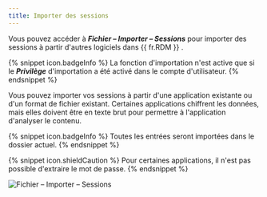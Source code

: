 ```yaml
---
title: Importer des sessions
---
```

Vous pouvez accéder à ***Fichier – Importer – Sessions*** pour importer des sessions à partir d'autres logiciels dans {{ fr.RDM }} . 

{% snippet icon.badgeInfo %} 
La fonction d'importation n'est active que si le ***Privilège*** d'importation a été activé dans le compte d'utilisateur. 
{% endsnippet %}
 
Vous pouvez importer vos sessions à partir d'une application existante ou d'un format de fichier existant. Certaines applications chiffrent les données, mais elles doivent être en texte brut pour permettre à l'application d'analyser le contenu. 

{% snippet icon.badgeInfo %} 
Toutes les entrées seront importées dans le dossier actuel. 
{% endsnippet %}
 
{% snippet icon.shieldCaution %} 
Pour certaines applications, il n'est pas possible d'extraire le mot de passe. 
{% endsnippet %}
 
![Fichier – Importer – Sessions](/img/fr/rdm/windows/clip10036.png) 
